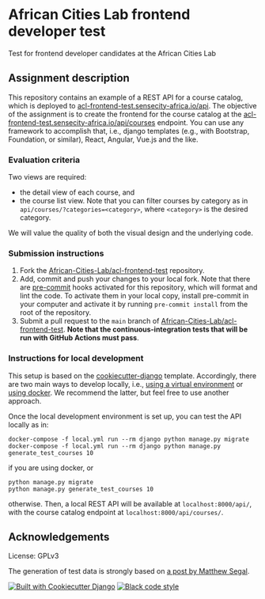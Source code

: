 # African Cities Lab frontend developer test

Test for frontend developer candidates at the African Cities Lab

## Assignment description

This repository contains an example of a REST API for a course catalog, which is deployed to [acl-frontend-test.sensecity-africa.io/api](https://acl-frontend-test.sensecity-africa.io/api). The objective of the assignment is to create the frontend for the course catalog at the [acl-frontend-test.sensecity-africa.io/api/courses](https://acl-frontend-test.sensecity-africa.io/api/courses) endpoint. You can use any framework to accomplish that, i.e., django templates (e.g., with Bootstrap, Foundation, or similar), React, Angular, Vue.js and the like.

### Evaluation criteria

Two views are required:

* the detail view of each course, and
* the course list view. Note that you can filter courses by category as in  `api/courses/?categories=<category>`, where `<category>` is the desired category.

We will value the quality of both the visual design and the underlying code.

### Submission instructions

1. Fork the [African-Cities-Lab/acl-frontend-test](https://github.com/African-Cities-Lab/acl-frontend-test) repository.
2. Add, commit and push your changes to your local fork. Note that there are [pre-commit](https://pre-commit.com/) hooks activated for this repository, which will format and lint the code. To activate them in your local copy, install pre-commit in your computer and activate it by running `pre-commit install` from the root of the repository.
3. Submit a pull request to the `main` branch of [African-Cities-Lab/acl-frontend-test](https://github.com/African-Cities-Lab/acl-frontend-test). **Note that the continuous-integration tests that will be run with GitHub Actions must pass**.

### Instructions for local development

This setup is based on the [cookiecutter-django](https://github.com/cookiecutter/cookiecutter-django) template. Accordingly, there are two main ways to develop locally, i.e., [using a virtual environment](https://cookiecutter-django.readthedocs.io/en/latest/developing-locally.html) or [using docker](https://cookiecutter-django.readthedocs.io/en/latest/developing-locally-docker.html). We recommend the latter, but feel free to use another approach.

Once the local development environment is set up, you can test the API locally as in:

```console
docker-compose -f local.yml run --rm django python manage.py migrate
docker-compose -f local.yml run --rm django python manage.py generate_test_courses 10
```

if you are using docker, or

```console
python manage.py migrate
python manage.py generate_test_courses 10
```

otherwise. Then, a local REST API will be available at `localhost:8000/api/`, with the course catalog endpoint at `localhost:8000/api/courses/`.

## Acknowledgements

License: GPLv3

The generation of test data is strongly based on [a post by Matthew Segal](https://mattsegal.dev/django-factoryboy-dummy-data.html).

[![Built with Cookiecutter Django](https://img.shields.io/badge/built%20with-Cookiecutter%20Django-ff69b4.svg?logo=cookiecutter)](https://github.com/cookiecutter/cookiecutter-django/)
[![Black code style](https://img.shields.io/badge/code%20style-black-000000.svg)](https://github.com/ambv/black)
